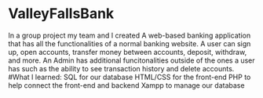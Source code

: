 # ValleyFallsBank
In a group project my team and I created A web-based banking application that has all the functionalities of a normal banking website. A user can sign up, open accounts, transfer money between accounts, deposit, withdraw, and more. An Admin has additional funcitonalities outside of the ones a user has such as the ability to see transaction history and delete accounts.
#What I learned:
SQL for our database
HTML/CSS for the front-end
PHP to help connect the front-end and backend
Xampp to manage our database
